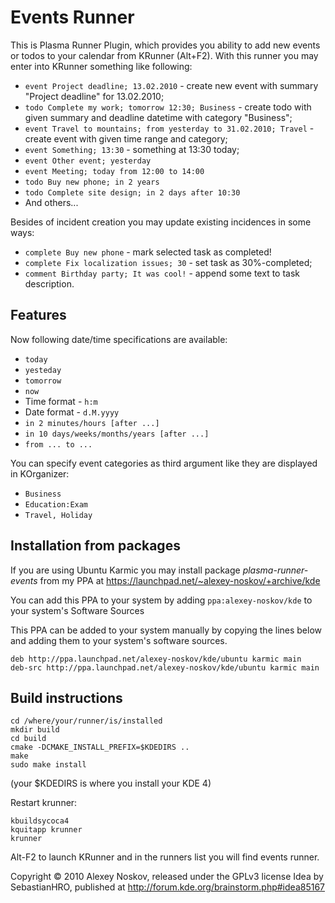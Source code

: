 Events Runner
=============

This is Plasma Runner Plugin, which provides you ability to add new events or todos to your calendar from KRunner (Alt+F2). With this runner you may enter into KRunner something like following:

* `event Project deadline; 13.02.2010` - create new event with summary "Project deadline" for 13.02.2010;
* `todo Complete my work; tomorrow 12:30; Business` - create todo with given summary and deadline datetime with category "Business";
* `event Travel to mountains; from yesterday to 31.02.2010; Travel` - create event with given time range and category;
* `event Something; 13:30` - something at 13:30 today;
* `event Other event; yesterday`
* `event Meeting; today from 12:00 to 14:00`
* `todo Buy new phone; in 2 years`
* `todo Complete site design; in 2 days after 10:30`
* And others...

Besides of incident creation you may update existing incidences in some ways:

* `complete Buy new phone` - mark selected task as completed!
* `complete Fix localization issues; 30` - set task as 30%-completed;
* `comment Birthday party; It was cool!` - append some text to task description.

Features
--------

Now following date/time specifications are available:

* `today`
* `yesteday`
* `tomorrow`
* `now`
* Time format - `h:m`
* Date format - `d.M.yyyy`
* `in 2 minutes/hours [after ...]`
* `in 10 days/weeks/months/years [after ...]`
* `from ... to ...`

You can specify event categories as third argument like they are displayed in KOrganizer:

* `Business`
* `Education:Exam`
* `Travel, Holiday`

Installation from packages
--------------------------

If you are using Ubuntu Karmic you may install package *plasma-runner-events* from my PPA at https://launchpad.net/~alexey-noskov/+archive/kde

You can add this PPA to your system by adding `ppa:alexey-noskov/kde` to your system's Software Sources

This PPA can be added to your system manually by copying the lines below and adding them to your system's software sources.

    deb http://ppa.launchpad.net/alexey-noskov/kde/ubuntu karmic main 
    deb-src http://ppa.launchpad.net/alexey-noskov/kde/ubuntu karmic main 

Build instructions
------------------

    cd /where/your/runner/is/installed
    mkdir build
    cd build
    cmake -DCMAKE_INSTALL_PREFIX=$KDEDIRS .. 
    make 
    sudo make install

(your $KDEDIRS is where you install your KDE 4)

Restart krunner:

    kbuildsycoca4
    kquitapp krunner
    krunner

Alt-F2 to launch KRunner and in the runners list you will find events runner.

Copyright © 2010 Alexey Noskov, released under the GPLv3 license 
Idea by SebastianHRO, published at http://forum.kde.org/brainstorm.php#idea85167
